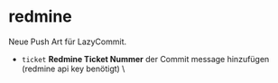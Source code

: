 # redmine

Neue Push Art für LazyCommit.

- `ticket` **Redmine Ticket Nummer** der Commit message hinzufügen (redmine api key benötigt) \
